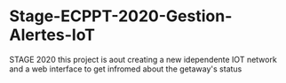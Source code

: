 # Stage-ECPPT-2020-Gestion-Alertes-IoT
STAGE 2020
this project is aout creating a new idependente IOT network and a web interface to get infromed about the getaway's status
